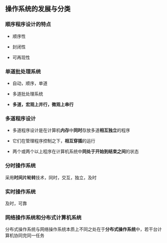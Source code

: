 ## 操作系统的发展与分类

### 顺序程序设计的特点

- 顺序性

- 封闭性

- 可再现性

### 单道批处理系统

- 自动，顺序，单道

- 多道批处理系统

- **多道，宏观上并行，微观上串行**

### 多道程序设计

- 多道程序设计是在计算机**内存**中**同时**存放多道**相互独立**的程序

- 它们在管理程序控制之下，**相互穿插**的运行

- 两个或两个以上程序在计算机系统中**同处于开始到结束之间**的状态

### 分时操作系统

采用**时间片轮转**技术，同时，交互，独立，及时

### 实时操作系统

及时，可靠

### 网络操作系统和分布式计算机系统

分布式操作系统与网络操作系统本质上不同之处在于**分布式操作系统**中，若干台计算机协同完同一任务

